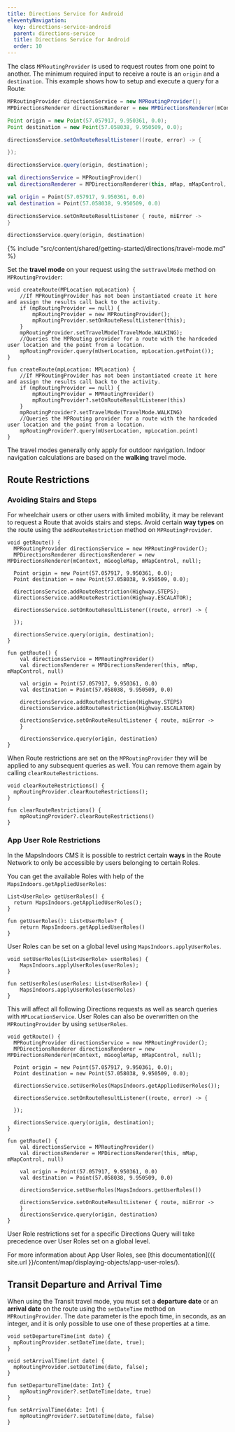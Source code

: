 ```yaml
---
title: Directions Service for Android
eleventyNavigation:
  key: directions-service-android
  parent: directions-service
  title: Directions Service for Android
  order: 10
---
```


The class `MPRoutingProvider` is used to request routes from one point to another. The minimum required input to receive a route is an `origin` and a `destination`.
This example shows how to setup and execute a query for a Route:

<mi-tabs>
<mi-tab label="Java" tab-for="java"></mi-tab>
<mi-tab label="Kotlin" tab-for="kotlin"></mi-tab>
<mi-tab-panel id="java">

```java
MPRoutingProvider directionsService = new MPRoutingProvider();
MPDirectionsRenderer directionsRenderer = new MPDirectionsRenderer(mContext, mGoogleMap, mMapControl, null);

Point origin = new Point(57.057917, 9.950361, 0.0);
Point destination = new Point(57.058038, 9.950509, 0.0);

directionsService.setOnRouteResultListener((route, error) -> {

});

directionsService.query(origin, destination);
```

</mi-tab-panel>
<mi-tab-panel id="kotlin">

```kotlin
val directionsService = MPRoutingProvider()
val directionsRenderer = MPDirectionsRenderer(this, mMap, mMapControl, null)

val origin = Point(57.057917, 9.950361, 0.0)
val destination = Point(57.058038, 9.950509, 0.0)

directionsService.setOnRouteResultListener { route, miError ->
}

directionsService.query(origin, destination)
```

</mi-tab-panel>
</mi-tabs>

<!-- Travel-mode -->
{% include "src/content/shared/getting-started/directions/travel-mode.md" %}

Set the **travel mode** on your request using the `setTravelMode` method on `MPRoutingProvider`:

<mi-tabs>
<mi-tab label="Java" tab-for="java"></mi-tab>
<mi-tab label="Kotlin" tab-for="kotlin"></mi-tab>
<mi-tab-panel id="java">

```java/6
void createRoute(MPLocation mpLocation) {
    //If MPRoutingProvider has not been instantiated create it here and assign the results call back to the activity.
    if (mpRoutingProvider == null) {
        mpRoutingProvider = new MPRoutingProvider();
        mpRoutingProvider.setOnRouteResultListener(this);
    }
    mpRoutingProvider.setTravelMode(TravelMode.WALKING);
    //Queries the MPRouting provider for a route with the hardcoded user location and the point from a location.
    mpRoutingProvider.query(mUserLocation, mpLocation.getPoint());
}
```

</mi-tab-panel>
<mi-tab-panel id="kotlin">

```kotlin/6
fun createRoute(mpLocation: MPLocation) {
    //If MPRoutingProvider has not been instantiated create it here and assign the results call back to the activity.
    if (mpRoutingProvider == null) {
        mpRoutingProvider = MPRoutingProvider()
        mpRoutingProvider?.setOnRouteResultListener(this)
    }
    mpRoutingProvider?.setTravelMode(TravelMode.WALKING)
    //Queries the MPRouting provider for a route with the hardcoded user location and the point from a location.
    mpRoutingProvider?.query(mUserLocation, mpLocation.point)
}
```

</mi-tab-panel>
</mi-tabs>

The travel modes generally only apply for outdoor navigation. Indoor navigation calculations are based on the **walking** travel mode.

## Route Restrictions

### Avoiding Stairs and Steps

For wheelchair users or other users with limited mobility, it may be relevant to request a Route that avoids stairs and steps. Avoid certain **way types** on the route using the `addRouteRestriction` method on `MPRoutingProvider`.

<mi-tabs>
<mi-tab label="Java" tab-for="java"></mi-tab>
<mi-tab label="Kotlin" tab-for="kotlin"></mi-tab>
<mi-tab-panel id="java">

```java/7-8
void getRoute() {
  MPRoutingProvider directionsService = new MPRoutingProvider();
  MPDirectionsRenderer directionsRenderer = new MPDirectionsRenderer(mContext, mGoogleMap, mMapControl, null);

  Point origin = new Point(57.057917, 9.950361, 0.0);
  Point destination = new Point(57.058038, 9.950509, 0.0);

  directionsService.addRouteRestriction(Highway.STEPS);
  directionsService.addRouteRestriction(Highway.ESCALATOR);
  
  directionsService.setOnRouteResultListener((route, error) -> {

  });

  directionsService.query(origin, destination);
}
```

</mi-tab-panel>
<mi-tab-panel id="kotlin">

```kotlin/7-8
fun getRoute() {
    val directionsService = MPRoutingProvider()
    val directionsRenderer = MPDirectionsRenderer(this, mMap, mMapControl, null)

    val origin = Point(57.057917, 9.950361, 0.0)
    val destination = Point(57.058038, 9.950509, 0.0)

    directionsService.addRouteRestriction(Highway.STEPS)
    directionsService.addRouteRestriction(Highway.ESCALATOR)

    directionsService.setOnRouteResultListener { route, miError ->
    }

    directionsService.query(origin, destination)
}
```

</mi-tab-panel>
</mi-tabs>

When Route restrictions are set on the `MPRoutingProvider` they will be applied to any subsequent queries as well. You can remove them again by calling `clearRouteRestrictions`.

<mi-tabs>
<mi-tab label="Java" tab-for="java"></mi-tab>
<mi-tab label="Kotlin" tab-for="kotlin"></mi-tab>
<mi-tab-panel id="java">

```java/1
void clearRouteRestrictions() {
  mpRoutingProvider.clearRouteRestrictions();
}
```

</mi-tab-panel>
<mi-tab-panel id="kotlin">

```kotlin/1
fun clearRouteRestrictions() {
    mpRoutingProvider?.clearRouteRestrictions()
}
```

</mi-tab-panel>
</mi-tabs>

### App User Role Restrictions

In the MapsIndoors CMS it is possible to restrict certain **ways** in the Route Network to only be accessible by users belonging to certain Roles.

You can get the available Roles with help of the `MapsIndoors.getAppliedUserRoles`:

<mi-tabs>
<mi-tab label="Java" tab-for="java"></mi-tab>
<mi-tab label="Kotlin" tab-for="kotlin"></mi-tab>
<mi-tab-panel id="java">

```java/1
List<UserRole> getUserRoles() {
  return MapsIndoors.getAppliedUserRoles();
}
```

</mi-tab-panel>
<mi-tab-panel id="kotlin">

```kotlin/1
fun getUserRoles(): List<UserRole>? {
    return MapsIndoors.getAppliedUserRoles()
}
```

</mi-tab-panel>
</mi-tabs>

User Roles can be set on a global level using `MapsIndoors.applyUserRoles`.

<mi-tabs>
<mi-tab label="Java" tab-for="java"></mi-tab>
<mi-tab label="Kotlin" tab-for="kotlin"></mi-tab>
<mi-tab-panel id="java">

```java/1
void setUserRoles(List<UserRole> userRoles) {
    MapsIndoors.applyUserRoles(userRoles);
}
```

</mi-tab-panel>
<mi-tab-panel id="kotlin">

```kotlin/1
fun setUserRoles(userRoles: List<UserRole>) {
    MapsIndoors.applyUserRoles(userRoles)
}
```

</mi-tab-panel>
</mi-tabs>

This will affect all following Directions requests as well as search queries with `MPLocationService`. User Roles can also be overwritten on the `MPRoutingProvider` by using `setUserRoles`.

<mi-tabs>
<mi-tab label="Java" tab-for="java"></mi-tab>
<mi-tab label="Kotlin" tab-for="kotlin"></mi-tab>
<mi-tab-panel id="java">

```java/7
void getRoute() {
  MPRoutingProvider directionsService = new MPRoutingProvider();
  MPDirectionsRenderer directionsRenderer = new MPDirectionsRenderer(mContext, mGoogleMap, mMapControl, null);

  Point origin = new Point(57.057917, 9.950361, 0.0);
  Point destination = new Point(57.058038, 9.950509, 0.0);

  directionsService.setUserRoles(MapsIndoors.getAppliedUserRoles());

  directionsService.setOnRouteResultListener((route, error) -> {

  });

  directionsService.query(origin, destination);
}
```

</mi-tab-panel>
<mi-tab-panel id="kotlin">

```kotlin/7
fun getRoute() {
    val directionsService = MPRoutingProvider()
    val directionsRenderer = MPDirectionsRenderer(this, mMap, mMapControl, null)

    val origin = Point(57.057917, 9.950361, 0.0)
    val destination = Point(57.058038, 9.950509, 0.0)

    directionsService.setUserRoles(MapsIndoors.getUserRoles())

    directionsService.setOnRouteResultListener { route, miError ->
    }
    directionsService.query(origin, destination)
}
```

</mi-tab-panel>
</mi-tabs>

User Role restrictions set for a specific Directions Query will take precedence over User Roles set on a global level.

For more information about App User Roles, see [this documentation]({{ site.url }}/content/map/displaying-objects/app-user-roles/).

## Transit Departure and Arrival Time

When using the Transit travel mode, you must set a **departure date** or an **arrival date** on the route using the `setDateTime` method on `MPRoutingProvider`. The `date` parameter is the epoch time, in seconds, as an integer, and it is only possible to use one of these properties at a time.

<mi-tabs>
<mi-tab label="Java" tab-for="java"></mi-tab>
<mi-tab label="Kotlin" tab-for="kotlin"></mi-tab>
<mi-tab-panel id="java">

```java/1,5
void setDepartureTime(int date) {
  mpRoutingProvider.setDateTime(date, true);
}

void setArrivalTime(int date) {
  mpRoutingProvider.setDateTime(date, false);
}
```

</mi-tab-panel>
<mi-tab-panel id="kotlin">

```kotlin/1,5
fun setDepartureTime(date: Int) {
    mpRoutingProvider?.setDateTime(date, true)
}

fun setArrivalTime(date: Int) {
    mpRoutingProvider?.setDateTime(date, false)
}
```

</mi-tab-panel>
</mi-tabs>
